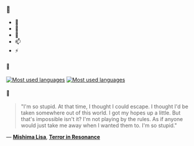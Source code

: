 ### 👋

- 🔭
- 🌱
- 💬
- 📫
- ⚡

#### 🧏

[![Most used languages](https://github-readme-stats-aynah.vercel.app/api/top-langs/?username=aynh&theme=solarized-dark&langs_count=6&layout=compact&hide_title=true)](https://github.com/anuraghazra/github-readme-stats#gh-dark-mode-only)
[![Most used languages](https://github-readme-stats-aynah.vercel.app/api/top-langs/?username=aynh&theme=solarized-light&langs_count=6&layout=compact&hide_title=true)](https://github.com/anuraghazra/github-readme-stats#gh-light-mode-only)

#### 💬

> "I'm so stupid. At that time, I thought I could escape. I thought I'd be taken somewhere out of this world. I got my hopes up a little. But that's impossible isn't it? I'm not playing by the rules. As if anyone would just take me away when I wanted them to. I'm so stupid."

&mdash; [**Mishima Lisa**](https://myanimelist.net/character.php?q=Mishima%20Lisa&cat=character), [**Terror in Resonance**](https://myanimelist.net/search/all?q=Terror%20in%20Resonance&cat=all)
